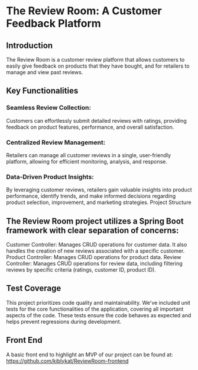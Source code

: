 ﻿# The Review Room: A Customer Feedback Platform
## Introduction

The Review Room is a customer review platform that allows customers to easily give feedback on products that they have bought, and for retailers to manage and view past reviews. 

## Key Functionalities

### Seamless Review Collection: 
Customers can effortlessly submit detailed reviews with ratings, providing feedback on product features, performance, and overall satisfaction. 
### Centralized Review Management: 
Retailers can manage all customer reviews in a single, user-friendly platform, allowing for efficient monitoring, analysis, and response. 
### Data-Driven Product Insights: 
By leveraging customer reviews, retailers gain valuable insights into product performance, identify trends, and make informed decisions regarding product selection, improvement, and marketing strategies. 
Project Structure

## The Review Room project utilizes a Spring Boot framework with clear separation of concerns:

Customer Controller: Manages CRUD operations for customer data. It also handles the creation of new reviews associated with a specific customer.
Product Controller: Manages CRUD operations for product data.
Review Controller: Manages CRUD operations for review data, including filtering reviews by specific criteria (ratings, customer ID, product ID).

## Test Coverage

This project prioritizes code quality and maintainability.  We've included unit tests for the core functionalities of the application, covering all important aspects of the code. These tests ensure the code behaves as expected and helps prevent regressions during development.

## Front End

A basic front end to highlight an MVP of our project can be found at: https://github.com/kiblykat/ReviewRoom-frontend
